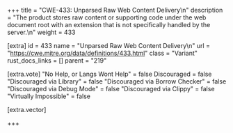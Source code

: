 +++
title = "CWE-433: Unparsed Raw Web Content Delivery\n"
description = "The product stores raw content or supporting code under the web document root with an extension that is not specifically handled by the server.\n"
weight = 433

[extra]
id = 433
name = "Unparsed Raw Web Content Delivery\n"
url = "https://cwe.mitre.org/data/definitions/433.html"
class = "Variant"
rust_docs_links = []
parent = "219"

[extra.vote]
"No Help, or Langs Wont Help" = false
Discouraged = false
"Discouraged via Library" = false
"Discouraged via Borrow Checker" = false
"Discouraged via Debug Mode" = false
"Discouraged via Clippy" = false
"Virtually Impossible" = false

[extra.vector]

+++
